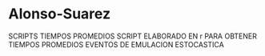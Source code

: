 # Alonso-Suarez
SCRIPTS TIEMPOS PROMEDIOS
SCRIPT ELABORADO EN r PARA OBTENER TIEMPOS PROMEDIOS EVENTOS DE EMULACION  ESTOCASTICA

